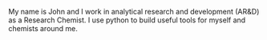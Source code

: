 My name is John and I work in analytical research and development (AR&D) as a Research Chemist.  I use python to build useful tools for myself and chemists around me.


<!---
John-Petrini/John-Petrini is a ✨ special ✨ repository because its `README.md` (this file) appears on your GitHub profile.
You can click the Preview link to take a look at your changes.
--->
